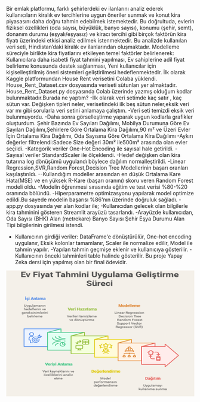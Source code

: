 Bir emlak platformu, farklı şehirlerdeki ev ilanlarını analiz 
ederek kullanıcıların kiralık ev tercihlerine uygun öneriler 
sunmak ve konut kira piyasasını daha doğru tahmin edebilmek 
istemektedir. Bu doğrultuda, evlerin fiziksel özellikleri (oda 
sayısı, büyüklük, banyo sayısı), konumu (şehir, semt), donanım 
durumu (eşyalı/eşyasız) ve kiracı tercihi gibi birçok faktörün kira 
fiyatı üzerindeki etkisi analiz edilmek istenmektedir. 
Bu analizde kullanılan veri seti, Hindistan’daki kiralık ev 
ilanlarından oluşmaktadır. Modelleme süreciyle birlikte kira 
fiyatlarını etkileyen temel faktörler belirlenerek: 
 Kullanıcılara daha isabetli fiyat tahmini yapılması, 
 Ev sahiplerine adil fiyat belirleme konusunda destek 
sağlanması, 
Yeni kullanıcılar için kişiselleştirilmiş öneri sistemleri 
geliştirilmesi hedeflenmektedir. 
İlk olarak Kaggle platformundan House Rent verisetini Colaba yüklendi.
House_Rent_Dataset.csv dosyasında veriseti sütunları yer almaktadır.
House_Rent_Dataset.py dosyasında Colab üzerinde yazmış olduğum kodlar bulunmaktadır.Burada ne yaptım?
-İlk olarak veri setimde kaç satır , kaç sütun var. Değişken tipleri neler, verisetindeki ilk beş sütun neler,eksik veri var mı gibi sorularla veri setini anlamaya çalıştım.
-Veri seti temizdi eksik veri bulunmuyordu.
-Daha sonra görselleştirme yaparak uygun kodlarla grafikler oluşturdum. Şehir Bazında Ev Sayıları Dağılımı, Mobilya Durumuna Göre Ev Sayıları Dağılımı,Şehirlere Göre Ortalama Kira Dağılımı,90 m² ve Üzeri Evler İçin Ortalama Kira Dağılımı,
Oda Sayısına Göre Ortalama Kira Dağılımı
-Aykırı değerler filtrelendi:Sadece Size değeri 30m² ile500m²
 arasında olan evler seçildi.
-Kategorik veriler One-Hot Encoding ile sayısal hale getirildi.
-Sayısal veriler StandardScaler ile ölçeklendi.
-Hedef değişken olan kira tutarına log dönüşümü uygulandı
 böylece dağılım normalleştirildi.
-Linear Regression,SVR,Random Forest,Decision Tree Modellerinin başarı oranları kaşılaştırıldı.
--Kullandığım modeller arasından en düşük Ortalama Kare Hata(MSE) ve en yüksek R-Kare (başarı oranını) skoru veren Random Forest modeli oldu.
-Modelin öğrenmesi sırasında eğitim ve test verisi %80-%20
 oranında bölündü.
-Hiperparametre optimizasyonu yapılarak model optimize edildi.Bu sayede modelin başarısı %86'nın üzerinde doğruluk sağladı.
-app.py dosyasında yer alan kodlar ile;
-Kullanıcıdan gelecek olan bilgilerle kira tahminini gösteren Streamlit arayüzü tasarlandı.
-Arayüzde kullanıcıdan,
Oda Sayısı (BHK)
Alan (metrekare)
Banyo Sayısı
Şehir
Eşya Durumu
Alan Tipi  bilgilerinin girilmesi istendi.
- Kullanıcının girdiği veriler:
DataFrame'e dönüştürülür,
One-hot encoding uygulanır,
Eksik kolonlar tamamlanır,
Scaler ile normalize edilir,
Model ile tahmin yapılır.
-Yapılan tahmin geçmişe eklenir ve kullanıcıya gösterilir.
-Kullanıcının önceki tahminleri tablo halinde gösterilir.
Bu proje Yapay Zeka dersi için yapılmış olan bir final ödevidir.

![Ev Kirası Uygulaması](https://github.com/ozkercinbeyza/house-rent-prediction/blob/main/images/img.1.png)





